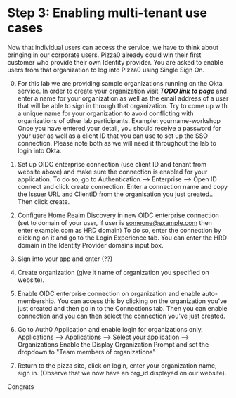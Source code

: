# Step 3: Enabling multi-tenant use cases

Now that individual users can access the service, we have to think about bringing in our corporate users. Pizza0 already could win their first customer who provide their own Identity provider. You are asked to enable users from that organization to log into Pizza0 using Single Sign On.

0. For this lab we are providing sample organizations running on the Okta service. In order to create your organization visit ***TODO link to page*** and enter a name for your organization as well as the email address of a user that will be able to sign in through that organization. 
Try to come up with a unique name for your organization to avoid conflicting with organizations of other lab participants. Example: yourname-workshop
Once you have entered your detail, you should receive a password for your user as well as a client ID that you can use to set up the SSO connection.
Please note both as we will need it throughout the lab to login into Okta.

1. Set up OIDC enterprise connection (use client ID and tenant from website above) and make sure the connection is enabled for your application.
To do so, go to Authentication --> Enterprise --> Open ID connect and click create connection.
Enter a connection name and copy the Issuer URL and ClientID from the organisation you just created.. Then click create.

2. Configure Home Realm Discovery in new OIDC enterprise connection (set to domain of your user, if user is someone@example.com then enter example.com as HRD domain)
To do so, enter the connection by clicking on it and go to the Login Experience tab. You can enter the HRD domain in the Identity Provider domains input box.

3. Sign into your app and enter (??)
4. Create organization (give it name of organization you specified on website).

5. Enable OIDC enterprise connection on organization and enable auto-membership.
You can access this by clicking on the organization you've just created and then go in to the Connections tab.
Then you can enable connection and you can then select the connection you've just created.

6. Go to Auth0 Application and enable login for organizations only.
Applications --> Applications --> Select your application --> Organizations
Enable the Display Organization Prompt and set the dropdown to "Team members of organizations"

7. Return to the pizza site, click on login, enter your organization name, sign in. (Observe that we now have an org_id displayed on our website).


Congrats